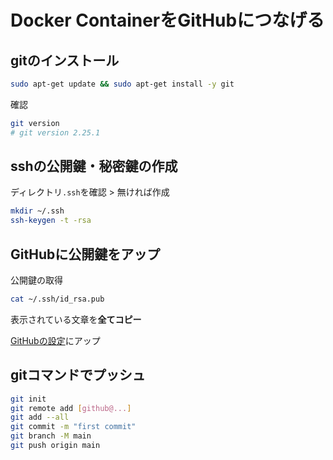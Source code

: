 # Docker ContainerをGitHubにつなげる
## gitのインストール
```bash
sudo apt-get update && sudo apt-get install -y git
```
確認
```bash
git version
# git version 2.25.1
```

## sshの公開鍵・秘密鍵の作成
ディレクトリ`.ssh`を確認 > 無ければ作成
```bash
mkdir ~/.ssh
ssh-keygen -t -rsa
```

## GitHubに公開鍵をアップ
公開鍵の取得
```bash
cat ~/.ssh/id_rsa.pub
```
表示されている文章を**全てコピー**

[GitHubの設定](https://github.com/settings/ssh)にアップ

## gitコマンドでプッシュ
```bash
git init
git remote add [github@...]
git add --all
git commit -m "first commit"
git branch -M main
git push origin main
```